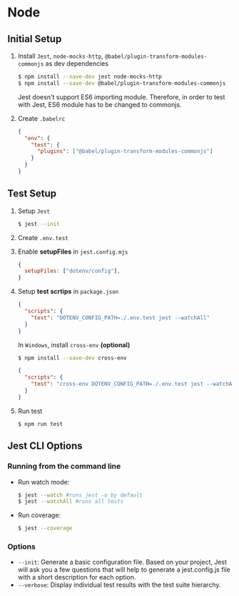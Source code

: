 # Node

## Initial Setup

1. Install `Jest`, `node-mocks-http`, `@babel/plugin-transform-modules-commonjs` as dev dependencies

   ```sh
   $ npm install --save-dev jest node-mocks-http
   $ npm install --save-dev @babel/plugin-transform-modules-commonjs
   ```

   Jest doesn't support ES6 importing module. Therefore, in order to test with Jest, ES6 module has to be changed to commonjs.

2. Create `.babelrc`

   ```json
   {
     "env": {
       "test": {
         "plugins": ["@babel/plugin-transform-modules-commonjs"]
       }
     }
   }
   ```

## Test Setup

1. Setup `Jest`

   ```sh
   $ jest --init
   ```

2. Create `.env.test`

3. Enable **setupFiles** in `jest.config.mjs`

   ```mjs
   {
     setupFiles: ["dotenv/config"],
   }
   ```

4. Setup **test scrtips** in `package.json`

   ```json
   {
     "scripts": {
       "test": "DOTENV_CONFIG_PATH=./.env.test jest --watchAll"
     }
   }
   ```

   In `Windows`, install `cross-env` **(optional)**

   ```sh
   $ npm install --save-dev cross-env
   ```

   ```json
   {
     "scripts": {
       "test": "cross-env DOTENV_CONFIG_PATH=./.env.test jest --watchAll"
     }
   }
   ```

5. Run test

   ```
   $ npm run test
   ```

## Jest CLI Options

### Running from the command line

- Run watch mode:

  ```sh
  $ jest --watch #runs jest -o by default
  $ jest --watchAll #runs all tests
  ```

- Run coverage:

  ```sh
  $ jest --coverage
  ```

### Options

- `--init`: Generate a basic configuration file. Based on your project, Jest will ask you a few questions that will help to generate a jest.config.js file with a short description for each option.
- `--verbose`: Display individual test results with the test suite hierarchy.
